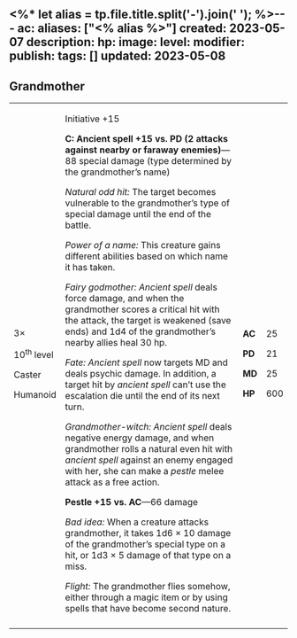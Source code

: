 <%* let alias = tp.file.title.split('-').join(' '); %>---
ac: 
aliases: ["<% alias %>"]
created: 2023-05-07
description: 
hp: 
image: 
level: 
modifier: 
publish: 
tags: []
updated: 2023-05-08
---

## Grandmother

<table>
<colgroup>
<col style="width: 16%" />
<col style="width: 71%" />
<col style="width: 5%" />
<col style="width: 6%" />
</colgroup>
<tbody>
<tr class="odd">
<td><p>3×</p>
<p>10<sup>th</sup> level</p>
<p>Caster</p>
<p>Humanoid</p></td>
<td><p>Initiative +15</p>
<p><strong>C: Ancient spell +15 vs. PD (2 attacks against nearby or
faraway enemies)</strong>—88 special damage (type determined by the
grandmother’s name)</p>
<p><em>Natural odd hit:</em> The target becomes vulnerable to the
grandmother’s type of special damage until the end of the battle.</p>
<p><em>Power of a name:</em> This creature gains different abilities
based on which name it has taken.</p>
<p><em>Fairy godmother:</em> <em>Ancient spell</em> deals force damage,
and when the grandmother scores a critical hit with the attack, the
target is weakened (save ends) and 1d4 of the grandmother’s nearby
allies heal 30 hp.</p>
<p><em>Fate:</em> <em>Ancient spell</em> now targets MD and deals
psychic damage. In addition, a target hit by <em>ancient spell</em>
can’t use the escalation die until the end of its next turn.</p>
<p><em>Grandmother-witch:</em> <em>Ancient spell</em> deals negative
energy damage, and when grandmother rolls a natural even hit with
<em>ancient spell</em> against an enemy engaged with her, she can make a
<em>pestle</em> melee attack as a free action.</p>
<p><strong>Pestle +15 vs. AC</strong>—66 damage</p>
<p><em>Bad idea:</em> When a creature attacks grandmother, it takes 1d6
× 10 damage of the grandmother’s special type on a hit, or 1d3 × 5
damage of that type on a miss.</p>
<p><em>Flight:</em> The grandmother flies somehow, either through a
magic item or by using spells that have become second nature.</p></td>
<td><p><strong>AC</strong></p>
<p><strong>PD</strong></p>
<p><strong>MD</strong></p>
<p><strong>HP</strong></p></td>
<td><p>25</p>
<p>21</p>
<p>25</p>
<p>600</p></td>
</tr>
<tr class="even">
<td></td>
<td></td>
<td></td>
<td></td>
</tr>
</tbody>
</table>
